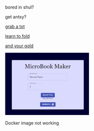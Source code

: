 bored in shul?

get antsy?

[grab a txt](https://raw.githubusercontent.com/DovieW/microbook-maker/master/alice_in_wonderland.txt)

[learn to fold](https://youtu.be/cVXLgpmTEUU)

[and your gold](https://github.com/DovieW/microbook-maker/blob/master/2023_7_9_23_40_2_Alice%20In%20Wonderland.pdf)

<img src="https://github.com/DovieW/microbook-maker/blob/master/site%20image.png?raw=true" height="200px">

Docker image not working
